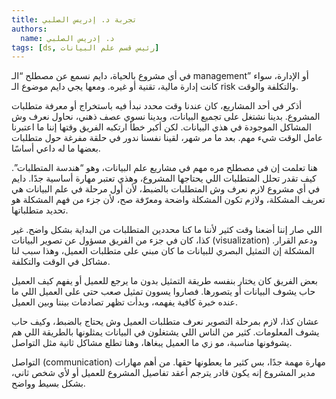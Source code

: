 ```yaml
---
title: تجربة د. إدريس الصلبي
authors:
  name: د. إدريس الصلبي
tags: [ds, رئيس قسم علم البيانات]
---
```


في أي مشروع بالحياة، دايم نسمع عن مصطلح “الـ management” أو الإدارة، سواء كانت إدارة مالية، تقنية أو غيره. ومعها يجي دايم موضوع الـ risk والتكلفة والوقت.

أذكر في أحد المشاريع، كان عندنا وقت محدد نبدأ فيه باستخراج أو معرفة متطلبات المشروع. بدينا نشتغل على تجميع البيانات، وبدينا نسوي عصف ذهني، نحاول نعرف وش المشاكل الموجودة في هذي البيانات. لكن أكبر خطأ ارتكبه الفريق وقتها إننا ما اعتبرنا عامل الوقت شيء مهم. بعد ما مر شهر، لقينا نفسنا ندور في حلقة مفرغة حول متطلبات بعضها ما له داعي أساسًا.

هنا تعلمت إن في مصطلح مره مهم في مشاريع علم البيانات، وهو “هندسة المتطلبات”. كيف تقدر تحلل المتطلبات اللي يحتاجها المشروع، وهذي تعتبر مهارة أساسية جدًا. دايم في أي مشروع لازم نعرف وش المتطلبات بالضبط، لأن أول مرحلة في علم البيانات هي تعريف المشكلة، ولازم تكون المشكلة واضحة ومعرّفة صح، لأن جزء من فهم المشكلة هو تحديد متطلباتها.

اللي صار إننا أضعنا وقت كثير لأننا ما كنا محددين المتطلبات من البداية بشكل واضح. غير كذا، كان في جزء من الفريق مسؤول عن تصوير البيانات (visualization) ودعم القرار. المشكلة إن التمثيل البصري للبيانات ما كان مبني على متطلبات العميل، وهذا سبب لنا مشاكل في الوقت والتكلفة.

بعض الفريق كان يختار بنفسه طريقة التمثيل بدون ما يرجع للعميل أو يفهم كيف العميل حاب يشوف البيانات أو يتصورها. فصاروا يسوون تمثيل صعب حتى على العميل اللي ما عنده خبرة كافية يفهمه، وبدأت تظهر تصادمات بيننا وبين العميل.

عشان كذا، لازم بمرحلة التصوير نعرف متطلبات العميل وش يحتاج بالضبط، وكيف حاب يشوف المعلومات. كثير من الناس اللي يشتغلون في البيانات يمثلونها بالطريقة اللي هم يشوفونها مناسبة، مو زي ما العميل يبغاها، وهنا تطلع مشاكل ثانية مثل التواصل.

التواصل (communication) مهارة مهمة جدًا، بس كثير ما يعطونها حقها. من أهم مهارات مدير المشروع إنه يكون قادر يترجم أعقد تفاصيل المشروع للعميل أو لأي شخص ثاني، بشكل بسيط وواضح.
